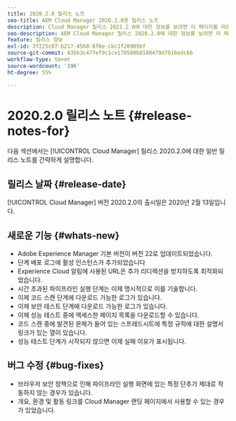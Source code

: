 ```yaml
---
title: 2020.2.0 릴리스 노트
seo-title: AEM Cloud Manager 2020.2.0용 릴리스 노트
description: Cloud Manager 릴리스 2021.2.0에 대한 정보를 보려면 이 페이지를 따르십시오
seo-description: AEM Cloud Manager 릴리스 2020.2.0에 대한 정보를 보려면 이 페이지를 따르십시오
feature: 릴리스 정보
exl-id: 3f225c07-b217-4568-8f8e-cbc1f20989bf
source-git-commit: 43bb3c477ef9c1ce178509b8180479d7616edc66
workflow-type: tm+mt
source-wordcount: '196'
ht-degree: 55%

---
```


# 2020.2.0 릴리스 노트 {#release-notes-for}

다음 섹션에서는 [!UICONTROL Cloud Manager] 릴리스 2020.2.0에 대한 일반 릴리스 노트를 간략하게 설명합니다.

## 릴리스 날짜 {#release-date}

[!UICONTROL Cloud Manager] 버전 2020.2.0의 출시일은 2020년 2월 13일입니다.

## 새로운 기능 {#whats-new}

* Adobe Experience Manager 기본 버전이 버전 22로 업데이트되었습니다.
* 단계 배포 로그에 활성 인스턴스가 추가되었습니다
* Experience Cloud 알림에 사용된 URL은 추가 리디렉션을 방지하도록 최적화되었습니다.
* 시간 초과된 파이프라인 실행 단계는 이제 명시적으로 이를 기술합니다.
* 이제 코드 스캔 단계에 다운로드 가능한 로그가 있습니다.
* 이제 보안 테스트 단계에 다운로드 가능한 로그가 있습니다.
* 이제 성능 테스트 중에 액세스한 페이지 목록을 다운로드할 수 있습니다.
* 코드 스캔 중에 발견된 문제가 들어 있는 스프레드시트에 특정 규칙에 대한 설명서 링크가 있는 열이 있습니다.
* 성능 테스트 단계가 시작되지 않으면 이제 실패 이유가 표시됩니다.

## 버그 수정 {#bug-fixes}

* 브라우저 보안 정책으로 인해 파이프라인 실행 화면에 있는 특정 단추가 제대로 작동하지 않는 경우가 있습니다.
* 개요, 환경 및 활동 링크를 Cloud Manager 랜딩 페이지에서 사용할 수 있는 경우가 있었습니다.

